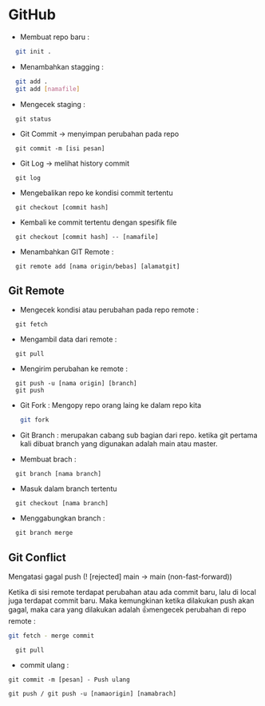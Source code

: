# GitHub

* Membuat repo baru :

```bash
  git init .
```

* Menambahkan stagging :

```bash
  git add .
  git add [namafile]
```

* Mengecek staging :

```
  git status
```

* Git Commit -> menyimpan perubahan pada repo

```
  git commit -m [isi pesan]
```

* Git Log -> melihat history commit

```
  git log
```

* Mengebalikan repo ke kondisi commit tertentu

```
  git checkout [commit hash]
```

* Kembali ke commit tertentu dengan spesifik file

```
  git checkout [commit hash] -- [namafile]
```

* Menambahkan GIT Remote :

```
  git remote add [nama origin/bebas] [alamatgit]
```

## Git Remote

* Mengecek kondisi atau perubahan pada repo remote :

```
  git fetch
```

* Mengambil data dari remote :

```
  git pull
```

* Mengirim perubahan ke remote :

```
  git push -u [nama origin] [branch]
  git push
```

*   Git Fork : Mengopy repo orang laing ke dalam repo kita

    ```bash
    git fork
    ```
* Git Branch : merupakan cabang sub bagian dari repo. ketika git pertama kali dibuat branch yang digunakan adalah main atau master.
* Membuat brach :

```
  git branch [nama branch]
```

* Masuk dalam branch tertentu

```
  git checkout [nama branch]
```

* Menggabungkan branch :

```
  git branch merge
```

## Git Conflict

Mengatasi gagal push (! \[rejected] main -> main (non-fast-forward))

Ketika di sisi remote terdapat perubahan atau ada commit baru, lalu di local juga terdapat commit baru. Maka kemungkinan ketika dilakukan push akan gagal, maka cara yang dilakukan adalah :thumbsup:mengecek perubahan di repo remote :

```bash
git fetch - merge commit
```

```
  git pull
```

* commit ulang :

```
git commit -m [pesan] - Push ulang
```

```
git push / git push -u [namaorigin] [namabrach]
```
